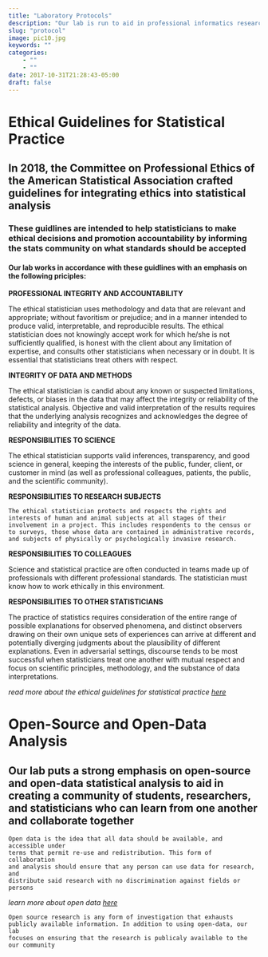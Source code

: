 ```yaml
---
title: "Laboratory Protocols"
description: "Our lab is run to aid in professional informatics research, performed by students, for everyone"
slug: "protocol"
image: pic10.jpg
keywords: ""
categories: 
    - ""
    - ""
date: 2017-10-31T21:28:43-05:00
draft: false
---
```


# Ethical Guidelines for Statistical Practice

## In 2018, the Committee on Professional Ethics of the American Statistical Association crafted guidelines for integrating ethics into statistical analysis

### These guidlines are intended to help statisticians to make ethical decisions and promotion accountability by informing the stats community on what standards should be accepted

#### Our lab works in accordance with these guidlines with an emphasis on the following priciples:

**PROFESSIONAL INTEGRITY AND ACCOUNTABILITY**

The ethical statistician uses methodology and data that are relevant and appropriate; without favoritism or prejudice; and in a manner intended to produce valid, interpretable, and reproducible results. The ethical statistician does not knowingly accept work for which he/she is not sufficiently qualified, is honest with the client about any limitation of expertise, and consults other statisticians when necessary or in doubt. It is essential that statisticians treat others with respect.

**INTEGRITY OF DATA AND METHODS**

The ethical statistician is candid about any known or suspected limitations, defects, or biases in the data that may affect the integrity or reliability of the statistical analysis. Objective and valid interpretation of the results requires that the underlying analysis recognizes and acknowledges the degree of reliability and integrity of the data.

**RESPONSIBILITIES TO SCIENCE**

The ethical statistician supports valid inferences, transparency, and good science in general, keeping the interests of the public, funder, client, or customer in mind (as well as professional colleagues, patients, the public, and the scientific community).

**RESPONSIBILITIES TO RESEARCH SUBJECTS**

`The ethical statistician protects and respects the rights and interests of human and animal subjects at all stages of their involvement in a project. This includes respondents to the census or to surveys, those whose data are contained in administrative records, and subjects of physically or psychologically invasive research.`

**RESPONSIBILITIES TO COLLEAGUES**

Science and statistical practice are often conducted in teams made up of professionals with different professional standards. The statistician must know how to work ethically in this environment.

**RESPONSIBILITIES TO OTHER STATISTICIANS**

The practice of statistics requires consideration of the entire range of possible explanations for observed phenomena, and distinct observers drawing on their own unique sets of experiences can arrive at different and potentially diverging judgments about the plausibility of different explanations. Even in adversarial settings, discourse tends to be most successful when statisticians treat one another with mutual respect and focus on scientific principles, methodology, and the substance of data interpretations.

_read more about the ethical guidelines for statistical practice [here](https://www.amstat.org/ASA/Your-Career/Ethical-Guidelines-for-Statistical-Practice.aspx)_

# Open-Source and Open-Data Analysis

## Our lab puts a strong emphasis on open-source and open-data statistical analysis to aid in creating a community of students, researchers, and statisticians who can learn from one another and collaborate together

```
Open data is the idea that all data should be available, and accessible under 
terms that permit re-use and redistribution. This form of collaboration 
and analysis should ensure that any person can use data for research, and 
distribute said research with no discrimination against fields or persons
```

_learn more about open data [here](http://localhost:1313/blogs/protocol/)_

```
Open source research is any form of investigation that exhausts 
publicly available information. In addition to using open-data, our lab 
focuses on ensuring that the research is publicaly available to the our community
```